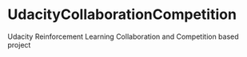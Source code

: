 # UdacityCollaborationCompetition
Udacity Reinforcement Learning Collaboration and Competition based project
